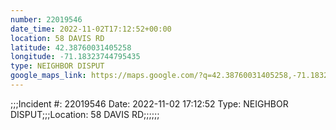 ```yaml
---
number: 22019546
date_time: 2022-11-02T17:12:52+00:00
location: 58 DAVIS RD
latitude: 42.38760031405258
longitude: -71.18323744795435
type: NEIGHBOR DISPUT
google_maps_link: https://maps.google.com/?q=42.38760031405258,-71.18323744795435
---
```


;;;Incident #: 22019546  Date: 2022-11-02 17:12:52   Type: NEIGHBOR DISPUT;;;Location: 58 DAVIS RD;;;;;;

